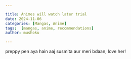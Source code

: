 ```yaml
---

title: Animes will watch later trial
date: 2024-11-06
categories: [Mangas, Anime]
tags:  [mangas, anime, recommendations]
author: mushoku

---
```

preppy pen aya hain aaj
susmita aur meri bdaan; love her!
